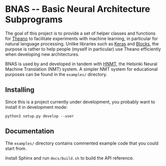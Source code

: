 # BNAS -- Basic Neural Architecture Subprograms

The goal of this project is to provide a set of helper classes and functions
for [Theano](https://github.com/Theano/Theano) to facilitate experiments with
machine learning, in particular for natural language processing.
Unlike libraries such as [Keras](http://keras.io/) and
[Blocks](https://github.com/mila-udem/blocks), the purpose is rather to help
people (myself in particular) use Theano efficiently when developing new
architectures.

BNAS is used by and developed in tandem with
[HNMT](https://github.com/robertostling/hnmt), the Helsinki Neural Machine
Translation (NMT) system. A simpler NMT system for educational purposes can
be found in the `examples/` directory.

## Installing

Since this is a project currently under development, you probably want to
install it in development mode:
```
python3 setup.py develop --user
```

## Documentation

The `examples/` directory contains commented example code that you could start
from.

Install Sphinx and run `docs/build.sh` to build the API reference.

